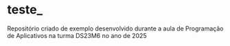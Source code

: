 # teste_
Repositório criado de exemplo desenvolvido durante a aula de Programação de Aplicativos na turma DS23M6 no ano de 2025
